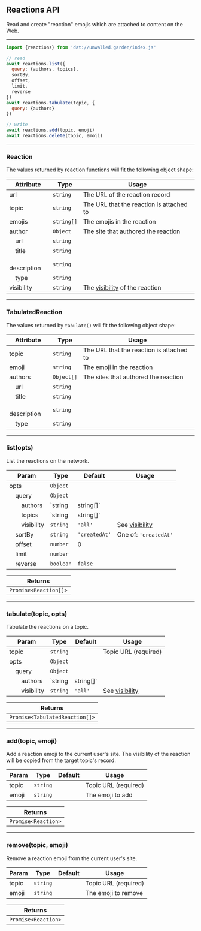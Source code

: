 ## Reactions API

Read and create "reaction" emojis which are attached to content on the Web.

---

```js
import {reactions} from 'dat://unwalled.garden/index.js'

// read
await reactions.list({
  query: {authors, topics},
  sortBy,
  offset,
  limit,
  reverse
})
await reactions.tabulate(topic, {
  query: {authors}
})

// write
await reactions.add(topic, emoji)
await reactions.delete(topic, emoji)
```

---

### Reaction

The values returned by reaction functions will fit the following object shape:

|Attribute|Type|Usage|
|-|-|-|
|url|`string`|The URL of the reaction record|
|topic|`string`|The URL that the reaction is attached to|
|emojis|`string[]`|The emojis in the reaction|
|author</var>|`Object`|The site that authored the reaction|
|&emsp;url</var>|`string`||
|&emsp;title</var>|`string`||
|&emsp;description</var>|`string`||
|&emsp;type</var>|`string`||
|visibility</var>|`string`|The [visibility](/docs/common-fields#visibility) of the reaction|

---

### TabulatedReaction

The values returned by `tabulate()` will fit the following object shape:

|Attribute|Type|Usage|
|-|-|-|
|topic|`string`|The URL that the reaction is attached to|
|emoji|`string`|The emoji in the reaction|
|authors</var>|`Object[]`|The sites that authored the reaction|
|&emsp;url</var>|`string`||
|&emsp;title</var>|`string`||
|&emsp;description</var>|`string`||
|&emsp;type</var>|`string`||

---

### list(opts)

List the reactions on the network.

|Param|Type|Default|Usage|
|-|-|-|-|
|opts|`Object`|||
|&emsp;query|`Object`|||
|&emsp;&emsp;authors|`string|string[]`||Site URLs|
|&emsp;&emsp;topics|`string|string[]`||URLs|
|&emsp;&emsp;visibility|`string`|`'all'`|See [visibility](/docs/common-fields#visibility)|
|&emsp;sortBy|`string`|`'createdAt'`|One of: `'createdAt'`|
|&emsp;offset|`number`|0||
|&emsp;limit|`number`|||
|&emsp;reverse|`boolean`|`false`||

|Returns|
|-|
|`Promise<Reaction[]>`|

---

### tabulate(topic, opts)

Tabulate the reactions on a topic.

|Param|Type|Default|Usage|
|-|-|-|-|
|topic|`string`||Topic URL (required)|
|opts|`Object`|||
|&emsp;query|`Object`|||
|&emsp;&emsp;authors|`string|string[]`||Site URLs|
|&emsp;&emsp;visibility|`string`|`'all'`|See [visibility](/docs/common-fields#visibility)|

|Returns|
|-|
|`Promise<TabulatedReaction[]>`|

---

### add(topic, emoji)

Add a reaction emoji to the current user's site. The visibility of the reaction will be copied from the target topic's record.

|Param|Type|Default|Usage|
|-|-|-|-|
|topic|`string`||Topic URL (required)|
|emoji|`string`||The emoji to add|

|Returns|
|-|
|`Promise<Reaction>`|

---

### remove(topic, emoji)

Remove a reaction emoji from the current user's site.

|Param|Type|Default|Usage|
|-|-|-|-|
|topic|`string`||Topic URL (required)|
|emoji|`string`||The emoji to remove|

|Returns|
|-|
|`Promise<Reaction>`|